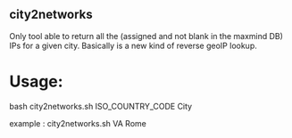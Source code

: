 ## city2networks


Only tool able to return all the (assigned and not blank in the maxmind DB) IPs for a given city.
Basically is a new kind of reverse geoIP lookup.


# Usage:

bash city2networks.sh ISO_COUNTRY_CODE City

example : city2networks.sh VA Rome
